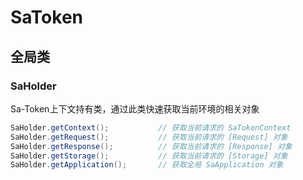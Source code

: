 # SaToken

## 全局类

### SaHolder

Sa-Token上下文持有类，通过此类快速获取当前环境的相关对象

```java
SaHolder.getContext();           // 获取当前请求的 SaTokenContext
SaHolder.getRequest();           // 获取当前请求的 [Request] 对象 
SaHolder.getResponse();          // 获取当前请求的 [Response] 对象 
SaHolder.getStorage();           // 获取当前请求的 [Storage] 对象
SaHolder.getApplication();       // 获取全局 SaApplication 对象
```

